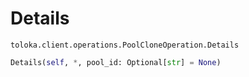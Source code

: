 # Details
`toloka.client.operations.PoolCloneOperation.Details`

```python
Details(self, *, pool_id: Optional[str] = None)
```

